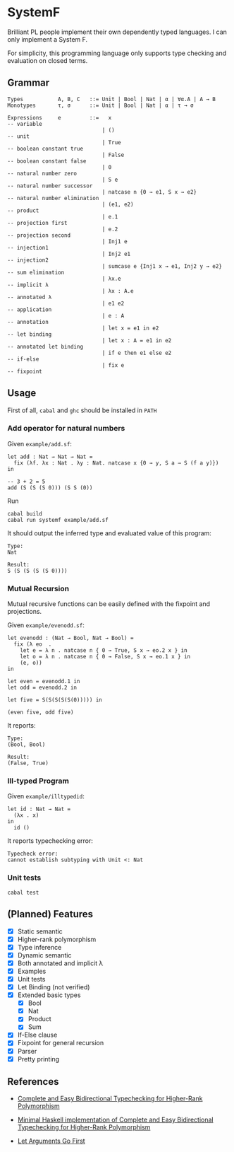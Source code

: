 # SystemF

Brilliant PL people implement their own dependently typed languages.
I can only implement a System F.

For simplicity, this programming language only supports type checking and evaluation on closed terms.

## Grammar

```
Types           A, B, C   ::= Unit | Bool | Nat | α | ∀α.A | A → B
Monotypes       τ, σ      ::= Unit | Bool | Nat | α | τ → σ

Expressions     e         ::=   x                                     -- variable
                              | ()                                    -- unit
                              | True                                  -- boolean constant true
                              | False                                 -- boolean constant false
                              | 0                                     -- natural number zero
                              | S e                                   -- natural number successor
                              | natcase n {0 → e1, S x → e2}          -- natural number elimination
                              | (e1, e2)                              -- product
                              | e.1                                   -- projection first
                              | e.2                                   -- projection second
                              | Inj1 e                                -- injection1
                              | Inj2 e1                               -- injection2
                              | sumcase e {Inj1 x → e1, Inj2 y → e2}  -- sum elimination
                              | λx.e                                  -- implicit λ
                              | λx : A.e                              -- annotated λ
                              | e1 e2                                 -- application
                              | e : A                                 -- annotation
                              | let x = e1 in e2                      -- let binding
                              | let x : A = e1 in e2                  -- annotated let binding
                              | if e then e1 else e2                  -- if-else
                              | fix e                                 -- fixpoint
```

## Usage

First of all, `cabal` and `ghc` should be installed in `PATH`

### Add operator for natural numbers

Given `example/add.sf`:

```
let add : Nat → Nat → Nat =
  fix (λf. λx : Nat . λy : Nat. natcase x {0 → y, S a → S (f a y)})
in

-- 3 + 2 = 5
add (S (S (S 0))) (S S (0))
```

Run

```
cabal build
cabal run systemf example/add.sf
```

It should output the inferred type and evaluated value of this program:

```
Type:
Nat

Result:
S (S (S (S (S 0))))
```

### Mutual Recursion

Mutual recursive functions can be easily defined with the fixpoint and projections.

Given `example/evenodd.sf`:

```
let evenodd : (Nat → Bool, Nat → Bool) =
  fix (λ eo  .
    let e = λ n . natcase n { 0 → True, S x → eo.2 x } in
    let o = λ n . natcase n { 0 → False, S x → eo.1 x } in
    (e, o))
in

let even = evenodd.1 in
let odd = evenodd.2 in

let five = S(S(S(S(S(0))))) in

(even five, odd five)
```

It reports:

```
Type:
(Bool, Bool)

Result:
(False, True)
```

### Ill-typed Program

Given `example/illtypedid`:

```
let id : Nat → Nat =
  (λx . x)
in
  id ()
```

It reports typechecking error:

```
Typecheck error:
cannot establish subtyping with Unit <: Nat
```

### Unit tests

`cabal test`

## (Planned) Features

- [x] Static semantic
- [x] Higher-rank polymorphism
- [x] Type inference
- [x] Dynamic semantic
- [x] Both annotated and implicit λ
- [x] Examples
- [x] Unit tests
- [x] Let Binding (not verified)
- [x] Extended basic types
  - [x] Bool
  - [x] Nat
  - [x] Product
  - [x] Sum
- [x] If-Else clause
- [x] Fixpoint for general recursion
- [x] Parser
- [x] Pretty printing

## References

- [Complete and Easy Bidirectional Typechecking for Higher-Rank Polymorphism](https://arxiv.org/abs/1306.6032)

- [Minimal Haskell implementation of Complete and Easy Bidirectional Typechecking for Higher-Rank Polymorphism](https://gist.github.com/lexi-lambda/287dc8513f6a20424457b9d3eda5026a)

- [Let Arguments Go First](https://link.springer.com/chapter/10.1007/978-3-319-89884-1_10)
